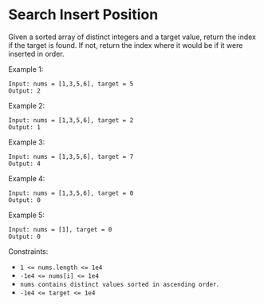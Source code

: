 # Search Insert Position

Given a sorted array of distinct integers and a target value, return the index if the target is found. If not, return the index where it would be if it were inserted in order.

 

Example 1:
```
Input: nums = [1,3,5,6], target = 5
Output: 2
```
Example 2:
```
Input: nums = [1,3,5,6], target = 2
Output: 1
```
Example 3:
```
Input: nums = [1,3,5,6], target = 7
Output: 4
```
Example 4:
```
Input: nums = [1,3,5,6], target = 0
Output: 0
```
Example 5:
```
Input: nums = [1], target = 0
Output: 0
```

Constraints:

* `1 <= nums.length <= 1e4`
* `-1e4 <= nums[i] <= 1e4`
* `nums contains distinct values sorted in ascending order`.
* `-1e4 <= target <= 1e4`